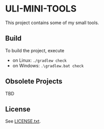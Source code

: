 ULI-MINI-TOOLS
==============

This project contains some of my small tools.

Build
-----

To build the project, execute

* on Linux: `./gradlew check`
* on Windows: `.\gradlew.bat check`

Obsolete Projects
-----------------

TBD

License
-------

See [LICENSE.txt](LICENSE.txt).

